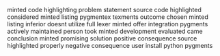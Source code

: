 minted code highlighting problem statement source code highlighted considered minted listing pygmentex texments outcome chosen minted listing inferior doesnt utilize full lexer minted offer integration pygments actively maintained person took minted development evaluated came conclusion minted promising solution positive consequence source highlighted properly negative consequence user install python pygments